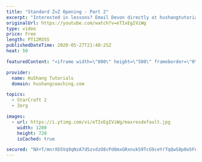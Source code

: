 ```yaml
---
title: "Standard ZvZ Opening - Part 2"
excerpt: "Interested in lessons? Email Devon directly at hushangtutorials@outlook.com ------------------------------------------------------------------------------------------------------- Want to support HuShang Tutorials directly? Patreon is a website where you can contribute a monthly donation that will help"
originalUrl: https://youtube.com/watch?v=eTIxEgIViWg
type: video
price: Free
length: PT12M35S
publishedDateTime: 2020-05-27T21:40:25Z
heat: 50

featuredContent: "<iframe width=\"800\" height=\"500\" frameborder=\"0\" src=\"https://www.youtube.com/embed/eTIxEgIViWg\" allow=\"accelerometer; autoplay; encrypted-media; gyroscope; picture-in-picture\" allowfullscreen></iframe>"

provider:
  name: HuShang Tutorials
  domain: hushangcoaching.com

topics:
  - StarCraft 2
  - Zerg

images:
  - url: https://i.ytimg.com/vi/eTIxEgIViWg/maxresdefault.jpg
    width: 1280
    height: 720
    isCached: true

secured: "NX+T/mnrXb5Vq9qNzA7d5zvdzO8cPd8mxGRxnukS9TcG9ceYrTqQwS8p0o5FnVqxssQJkQy7d43AaB7gWStUTMz58JPypWVLtJjqmwWlcMETmWF8IoZEjx0AgfywC6GZeRy36BWe3BvXT5uADWao64f9Wn++GoUIM+odfVwA1xpNeFUCHS1HWlJroudU+g2AXditty9sKNh1j2R2+Jd5x6UJvVw+eQF3m2AVmc/1hFe58kniCi2QqE9AscIIebShMHjNk+n332nCeE9xd4KN2ZOJ/RAa2A1Hxh+gpGfpWqDeBOoYMUHqEOJOorHjdgBsEXWAAG5PVwmHUTRPjTuyB4ZuJe7VNgCzfMbRJYSpAoJyESmhNP6bVfEljYx4eKALXEy3z+lRBg69KpALUTi1PEkTKj8/dqCQZ08j7ola8wg=;nPMwH/jbRX64QuTxSEq0VQ=="
---
```


